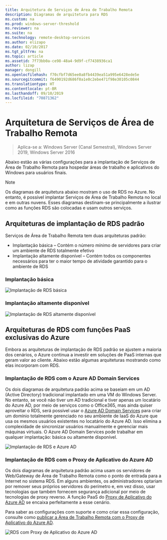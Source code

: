 ```yaml
---
title: Arquitetura de Serviços de Área de Trabalho Remota
description: Diagramas de arquitetura para RDS
ms.custom: na
ms.prod: windows-server-threshold
ms.reviewer: na
ms.suite: na
ms.technology: remote-desktop-services
ms.author: elizapo
ms.date: 02/10/2017
ms.tgt_pltfrm: na
ms.topic: article
ms.assetid: 7f73bb0a-ce98-48a4-9d9f-cf7438936ca1
author: lizap
manager: dongill
ms.openlocfilehash: f70cfbf7d65ee0a8fb4439ea51a995e6428ede5e
ms.sourcegitcommit: f6490192d686f0a1e0c2ebe471f98e30105c0844
ms.translationtype: HT
ms.contentlocale: pt-BR
ms.lasthandoff: 09/10/2019
ms.locfileid: "70871362"
---
```

# <a name="remote-desktop-services-architecture"></a>Arquitetura de Serviços de Área de Trabalho Remota

>Aplica-se a: Windows Server (Canal Semestral), Windows Server 2019, Windows Server 2016

Abaixo estão as várias configurações para a implantação de Serviços de Área de Trabalho Remota para hospedar áreas de trabalho e aplicativos do Windows para usuários finais.

>[!NOTE]
> Os diagramas de arquitetura abaixo mostram o uso de RDS no Azure. No entanto, é possível implantar Serviços de Área de Trabalho Remota no local e em outras nuvens. Esses diagramas destinam-se principalmente a ilustrar como as funções RDS são colocadas e usam outros serviços.

## <a name="standard-rds-deployment-architectures"></a>Arquiteturas de implantação de RDS padrão

Serviços de Área de Trabalho Remota tem duas arquiteturas padrão:
-   Implantação básica – Contém o número mínimo de servidores para criar um ambiente de RDS totalmente efetivo
-   Implantação altamente disponível – Contém todos os componentes necessários para ter o maior tempo de atividade garantido para o ambiente de RDS

### <a name="basic-deployment"></a>Implantação básica

![Implantação de RDS básica](./media/basic-rds.png)

### <a name="highly-available-deployment"></a>Implantação altamente disponível

![Implantação de RDS altamente disponível](./media/ha-rds.png)

## <a name="rds-architectures-with-unique-azure-paas-roles"></a>Arquiteturas de RDS com funções PaaS exclusivas do Azure

Embora as arquiteturas de implantação de RDS padrão se ajustem a maioria dos cenários, o Azure continua a investir em soluções de PaaS internas que geram valor ao cliente. Abaixo estão algumas arquiteturas mostrando como elas incorporam com RDS.

### <a name="rds-deployment-with-azure-ad-domain-services"></a>Implantação de RDS com o Azure AD Domain Services

Os dois diagramas de arquitetura padrão acima se baseiam em um AD (Active Directory) tradicional implantado em uma VM do Windows Server. No entanto, se você não tiver um AD tradicional e tiver apenas um locatário do Azure AD, por meio de serviços como o Office365, mas ainda quiser aproveitar o RDS, será possível usar o [Azure AD Domain Services](https://docs.microsoft.com/azure/active-directory-domain-services/active-directory-ds-overview) para criar um domínio totalmente gerenciado no seu ambiente de IaaS do Azure que usa os mesmos usuários existentes no locatário do Azure AD. Isso elimina a complexidade de sincronizar usuários manualmente e gerenciar mais máquinas virtuais. O Azure AD Domain Services pode trabalhar em qualquer implantação: básica ou altamente disponível.

![Implantação de RDS e Azure AD](./media/aadds-rds.png)

### <a name="rds-deployment-with-azure-ad-application-proxy"></a>Implantação de RDS com o Proxy de Aplicativo do Azure AD

Os dois diagramas de arquitetura padrão acima usam os servidores de Web/Gateway de Área de Trabalho Remota como o ponto de entrada para a Internet no sistema RDS. Em alguns ambientes, os administradores optariam por remover seus próprios servidores do perímetro e, em vez disso, usar tecnologias que também fornecem segurança adicional por meio de tecnologias de proxy reverso. A função PaaS do [Proxy de Aplicativo do Azure AD](https://docs.microsoft.com/azure/active-directory/active-directory-application-proxy-get-started) se encaixa perfeitamente a esse cenário.

Para saber as configurações com suporte e como criar essa configuração, consulte como [publicar a Área de Trabalho Remota com o Proxy de Aplicativo do Azure AD](/azure/active-directory/application-proxy-publish-remote-desktop).

![RDS com Proxy de Aplicativo do Azure AD](./media/aadappproxy-rds.png)
